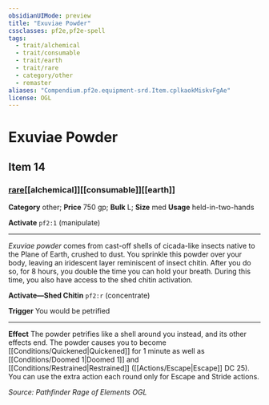 ```yaml
---
obsidianUIMode: preview
title: "Exuviae Powder"
cssclasses: pf2e,pf2e-spell
tags:
  - trait/alchemical
  - trait/consumable
  - trait/earth
  - trait/rare
  - category/other
  - remaster
aliases: "Compendium.pf2e.equipment-srd.Item.cplkaokMiskvFgAe"
license: OGL
---
```

# Exuviae Powder
## Item 14
### [rare](rare "Rare Rarity Trait")[[alchemical]][[consumable]][[earth]]

**Category** other; 
**Price** 750 gp; 
**Bulk** L; **Size** med
**Usage** held-in-two-hands

**Activate** `pf2:1` (manipulate)

* * *

_Exuviae powder_ comes from cast-off shells of cicada-like insects native to the Plane of Earth, crushed to dust. You sprinkle this powder over your body, leaving an iridescent layer reminiscent of insect chitin. After you do so, for 8 hours, you double the time you can hold your breath. During this time, you also have access to the shed chitin activation.

**Activate—Shed Chitin** `pf2:r` (concentrate)

**Trigger** You would be petrified

* * *

**Effect** The powder petrifies like a shell around you instead, and its other effects end. The powder causes you to become [[Conditions/Quickened|Quickened]] for 1 minute as well as [[Conditions/Doomed 1|Doomed 1]] and [[Conditions/Restrained|Restrained]] ([[Actions/Escape|Escape]] DC 25). You can use the extra action each round only for Escape and Stride actions.

*Source: Pathfinder Rage of Elements*
*OGL*